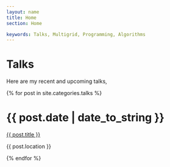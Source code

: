 ```yaml
---
layout: name
title: Home
section: Home

keywords: Talks, Multigrid, Programming, Algorithms
---
```


Talks
=====

Here are my recent and upcoming talks,

{% for post in site.categories.talks %}
<div class="section list">
  <h1>{{ post.date | date_to_string }}</h1>
  <p class="line">
  <a class="title" href="/~hari/{{ post.url }}">{{ post.title }}</a>
  </p>
  <p class="excerpt">{{ post.location }}</p>
</div>
{% endfor %}

